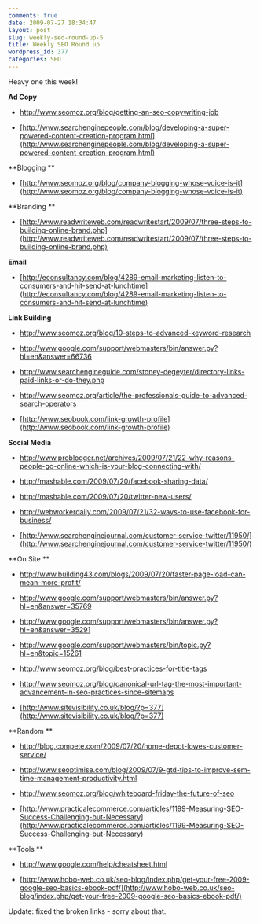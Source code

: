 ```yaml
---
comments: true
date: 2009-07-27 18:34:47
layout: post
slug: weekly-seo-round-up-5
title: Weekly SEO Round up
wordpress_id: 377
categories: SEO
---
```


Heavy one this week!

**Ad Copy**



	
  * [http://www.seomoz.org/blog/getting-an-seo-copywriting-job ](http://www.seomoz.org/blog/getting-an-seo-copywriting-job )

	
  * [http://www.searchenginepeople.com/blog/developing-a-super-powered-content-creation-program.html](http://www.searchenginepeople.com/blog/developing-a-super-powered-content-creation-program.html)


**Blogging
**



	
  * [http://www.seomoz.org/blog/company-blogging-whose-voice-is-it](http://www.seomoz.org/blog/company-blogging-whose-voice-is-it)


**Branding
**



	
  * [http://www.readwriteweb.com/readwritestart/2009/07/three-steps-to-building-online-brand.php](http://www.readwriteweb.com/readwritestart/2009/07/three-steps-to-building-online-brand.php)


**Email**



	
  * [http://econsultancy.com/blog/4289-email-marketing-listen-to-consumers-and-hit-send-at-lunchtime](http://econsultancy.com/blog/4289-email-marketing-listen-to-consumers-and-hit-send-at-lunchtime)


**Link Building**



	
  * [http://www.seomoz.org/blog/10-steps-to-advanced-keyword-research ](http://www.seomoz.org/blog/10-steps-to-advanced-keyword-research)

	
  * [http://www.google.com/support/webmasters/bin/answer.py?hl=en&answer=66736 ](http://www.google.com/support/webmasters/bin/answer.py?hl=en&answer=66736)

	
  * [http://www.searchengineguide.com/stoney-degeyter/directory-links-paid-links-or-do-they.php ](http://www.searchengineguide.com/stoney-degeyter/directory-links-paid-links-or-do-they.php)

	
  * [http://www.seomoz.org/article/the-professionals-guide-to-advanced-search-operators ](http://www.seomoz.org/article/the-professionals-guide-to-advanced-search-operators)

	
  * [http://www.seobook.com/link-growth-profile](http://www.seobook.com/link-growth-profile)


**Social Media**



	
  * [http://www.problogger.net/archives/2009/07/21/22-why-reasons-people-go-online-which-is-your-blog-connecting-with/ ](http://www.problogger.net/archives/2009/07/21/22-why-reasons-people-go-online-which-is-your-blog-connecting-with/)

	
  * [http://mashable.com/2009/07/20/facebook-sharing-data/ ](http://mashable.com/2009/07/20/facebook-sharing-data/)

	
  * [http://mashable.com/2009/07/20/twitter-new-users/ ](http://mashable.com/2009/07/20/twitter-new-users/)

	
  * [http://webworkerdaily.com/2009/07/21/32-ways-to-use-facebook-for-business/ ](http://webworkerdaily.com/2009/07/21/32-ways-to-use-facebook-for-business/)

	
  * [http://www.searchenginejournal.com/customer-service-twitter/11950/](http://www.searchenginejournal.com/customer-service-twitter/11950/)


**On Site **



	
  * [http://www.building43.com/blogs/2009/07/20/faster-page-load-can-mean-more-profit/ ](http://www.building43.com/blogs/2009/07/20/faster-page-load-can-mean-more-profit/)

	
  * [http://www.google.com/support/webmasters/bin/answer.py?hl=en&answer=35769 ](http://www.google.com/support/webmasters/bin/answer.py?hl=en&answer=35769)

	
  * [http://www.google.com/support/webmasters/bin/answer.py?hl=en&answer=35291 ](http://www.google.com/support/webmasters/bin/answer.py?hl=en&answer=35291)

	
  * [http://www.google.com/support/webmasters/bin/topic.py?hl=en&topic=15261 ](http://www.google.com/support/webmasters/bin/topic.py?hl=en&topic=15261)

	
  * [http://www.seomoz.org/blog/best-practices-for-title-tags ](http://www.seomoz.org/blog/best-practices-for-title-tags)

	
  * [http://www.seomoz.org/blog/canonical-url-tag-the-most-important-advancement-in-seo-practices-since-sitemaps ](http://www.seomoz.org/blog/canonical-url-tag-the-most-important-advancement-in-seo-practices-since-sitemaps)

	
  * [http://www.sitevisibility.co.uk/blog/?p=377](http://www.sitevisibility.co.uk/blog/?p=377)


**Random
**



	
  * [http://blog.compete.com/2009/07/20/home-depot-lowes-customer-service/ ](http://blog.compete.com/2009/07/20/home-depot-lowes-customer-service/)

	
  * [http://www.seoptimise.com/blog/2009/07/9-gtd-tips-to-improve-sem-time-management-productivity.html ](http://www.seoptimise.com/blog/2009/07/9-gtd-tips-to-improve-sem-time-management-productivity.html)

	
  * [http://www.seomoz.org/blog/whiteboard-friday-the-future-of-seo ](http://www.seomoz.org/blog/whiteboard-friday-the-future-of-seo)

	
  * [http://www.practicalecommerce.com/articles/1199-Measuring-SEO-Success-Challenging-but-Necessary](http://www.practicalecommerce.com/articles/1199-Measuring-SEO-Success-Challenging-but-Necessary)


**Tools
**



	
  * [http://www.google.com/help/cheatsheet.html ](http://www.google.com/help/cheatsheet.html)

	
  * [http://www.hobo-web.co.uk/seo-blog/index.php/get-your-free-2009-google-seo-basics-ebook-pdf/](http://www.hobo-web.co.uk/seo-blog/index.php/get-your-free-2009-google-seo-basics-ebook-pdf/)


Update: fixed the broken links - sorry about that.
